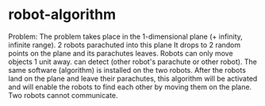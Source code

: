 # robot-algorithm

Problem:
The problem takes place in the 1-dimensional plane (+ infinity, infinite range). 2 robots parachuted into this plane
It drops to 2 random points on the plane and its parachutes leaves. Robots can only move objects 1 unit away.
can detect (other robot's parachute or other robot). The same software (algorithm) is installed on the two robots.
After the robots land on the plane and leave their parachutes, this algorithm will be activated and will enable the robots to find each other by moving them on the plane. Two robots cannot communicate.
